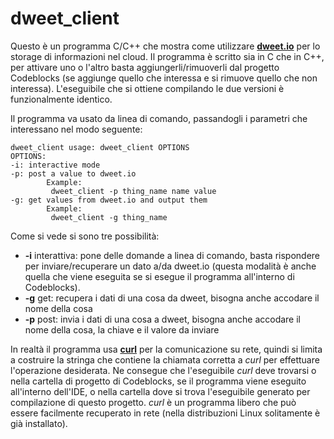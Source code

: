 # dweet_client
Questo è un programma C/C++ che mostra come utilizzare **[dweet.io](https://dweet.io/)** per lo storage di informazioni nel cloud.
Il programma è scritto sia in C che in C++, per attivare uno o l'altro basta aggiungerli/rimuoverli dal progetto Codeblocks (se aggiunge quello che interessa e si rimuove quello che non interessa). L'eseguibile che si ottiene compilando le due versioni è funzionalmente identico.

Il programma va usato da linea di comando, passandogli i parametri che interessano nel modo seguente:
```
dweet_client usage: dweet_client OPTIONS
OPTIONS:
-i: interactive mode
-p: post a value to dweet.io
        Example:
         dweet_client -p thing_name name value
-g: get values from dweet.io and output them
        Example:
         dweet_client -g thing_name
```
Come si vede si sono tre possibilità:
* **-i** interattiva: pone delle domande a linea di comando, basta rispondere per inviare/recuperare un dato a/da dweet.io (questa modalità è anche quella che viene eseguita se si esegue il programma all'interno di Codeblocks).
* **-g** get: recupera i dati di una cosa da dweet, bisogna anche accodare il nome della cosa
* **-p** post: invia i dati di una cosa a dweet, bisogna anche accodare il nome della cosa, la chiave e il valore da inviare

In realtà il programma usa **[curl](https://curl.haxx.se/)** per la comunicazione su rete, quindi si limita a costruire la stringa che contiene la chiamata corretta a *curl* per effettuare l'operazione desiderata. Ne consegue che l'eseguibile *curl* deve trovarsi o nella cartella di progetto di Codeblocks, se il programma viene eseguito all'interno dell'IDE, o nella cartella dove si trova l'eseguibile generato per compilazione di questo progetto. 
*curl* è un programma libero che può essere facilmente recuperato in rete (nella distribuzioni Linux solitamente è già installato).
